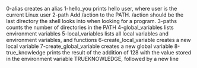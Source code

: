 0-alias creates an alias
1-hello_you prints hello user, where user is the current Linux user
2-path Add /action to the PATH. /action should be the last directory the shell looks into when looking for a program.
3-paths counts the number of directories in the PATH
4-global_variables lists environment variables
5-local_variables lists all local variables and environment variables, and functions
6-create_local_variable creates a new local variable
7-create_global_variable creates a new global variable
8-true_knowledge prints the result of the addition of 128 with the value stored in the environment variable TRUEKNOWLEDGE, followed by a new line

